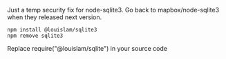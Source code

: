 Just a temp security fix for node-sqlite3. Go back to mapbox/node-sqlite3 when they released next version.

```
npm install @louislam/sqlite3
npm remove sqlite3
```

Replace require("@louislam/sqlite") in your source code

